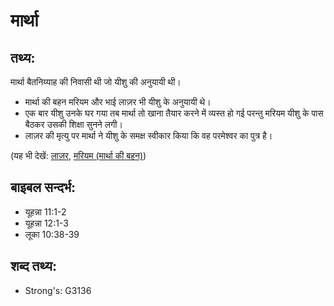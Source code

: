 # मार्था #

## तथ्य: ##

मार्था बैतनिय्याह की निवासी थी जो यीशु की अनुयायी थी।

* मार्था की बहन मरियम और भाई लाज़र भी यीशु के अनुयायी थे।
* एक बार यीशु उनके घर गया तब मार्था तो खाना तैयार करने में व्यस्त हो गई परन्तु मरियम यीशु के पास बैठकर उसकी शिक्षा सुनने लगी।
* लाज़र की मृत्यु पर मार्था ने यीशु के समक्ष स्वीकार किया कि वह परमेश्वर का पुत्र है।

(यह भी देखें: [लाज़र](../lazarus.md), [मरियम (मार्था की बहन)](../marysisterofmartha.md))

## बाइबल सन्दर्भ: ##

* यूहन्ना 11:1-2
* यूहन्ना 12:1-3
* लूका 10:38-39

## शब्द तथ्य: ##

* Strong's: G3136
